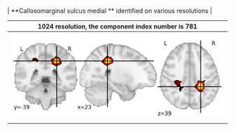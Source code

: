 


| **Callosomarginal sulcus medial ** identified on various resolutions |

| 1024 resolution, the component index number is 781|  
|:---:|  
| ![Component 1024](../1024/final/781.jpg "From component 1024: Callosomarginal sulcus medial ") |